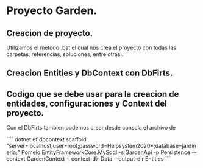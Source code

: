 # Proyecto Garden.

## Creacion de proyecto.
Utilizamos el metodo .bat el cual nos crea el proyecto con todas las carpetas, referencias, soluciones, entre otras..

## Creacion Entities y DbContext con DbFirts.
## Codigo que se debe usar para la creacion de entidades, configuraciones y Context del proyecto.
Con el DbFirts tambien podemos crear desde consola el archivo de 

´´´´
dotnet ef dbcontext scaffold "server=localhost;user=root;password=Helpsystem2020*;database=jardineria;" Pomelo.EntityFrameworkCore.MySqql -s GardenApi -p Persistence --context GardenContext --context-dir Data --output-dir Entities
´´´
